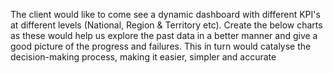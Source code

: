 The client would like to come see a dynamic dashboard with different KPI's at different 
levels (National, Region & Territory etc). Create the below charts as these would help us 
explore the past data in a better manner and give a good picture of the progress and 
failures. This in turn would catalyse the decision-making process, making it easier, simpler 
and accurate
